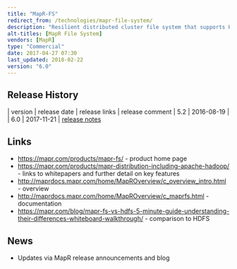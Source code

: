 ```yaml
---
title: "MapR-FS"
redirect_from: /technologies/mapr-file-system/
description: "Resilient distributed cluster file system that supports HDFS compatibility plus NFS and FUSE support. Supports POSIX compliance, arbitrary in place updates to files (unlike HDFS which is append only), distributed metadata (it has no equivalent of the HDFS Name Node), block level mirroring to a remote cluster for DR or load balancing, and snapshots (which provide point in time read only views).  Data is stored in containers (which manage data blocks and the replication of these over the cluster), and logically organised into volumes (which manage files, directories and block allocation across one or more containers), which also provide multi-tenancy support, with administrative control, data placement, job execution, snapshots and mirroring all configurable against a volume.  Supports encrypted communications, full auditing capabilities, Kerberos and Linux PAM for authentication, authorisation via ACLs (against clusters, volumes and job queues), POSIX file permissions (against files and directories) and Access Control Expressions (ACEs, arbitrary boolean expressions against volumes, files and directories).  First releases as part of MapR v1.0 in 2010."
alt-titles: [MapR File System]
vendors: [MapR]
type: "Commercial"
date: 2017-04-27 07:30
last_updated: 2018-02-22
version: "6.0"
---
```

## Release History

| version | release date | release links | release comment
| 5.2 | 2016-08-19 | 
| 6.0 | 2017-11-21 | [release notes](https://maprdocs.mapr.com/home/ReleaseNotes/whatsnew.html)

## Links

* <https://mapr.com/products/mapr-fs/> - product home page
* <https://mapr.com/products/mapr-distribution-including-apache-hadoop/> - links to whitepapers and further detail on key features
* <http://maprdocs.mapr.com/home/MapROverview/c_overview_intro.html> - overview
* <http://maprdocs.mapr.com/home/MapROverview/c_maprfs.html> - documentation
* <https://mapr.com/blog/mapr-fs-vs-hdfs-5-minute-guide-understanding-their-differences-whiteboard-walkthrough/> - comparison to HDFS

## News

* Updates via MapR release announcements and blog